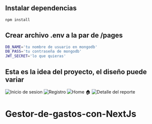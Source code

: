## Instalar dependencias


```bash
npm install
```

## Crear archivo .env a la par de /pages

```bash
DB_NAME='tu nombre de usuario en mongodb'
DB_PASS='tu contraseña de mongodb'
JWT_SECRET='lo que quieras'
```

## Esta es la idea del proyecto, el diseño puede variar
![Inicio de sesion](https://user-images.githubusercontent.com/81174890/224432535-a910b7c1-30ba-4b6a-8f47-cd567978bcd9.png)
![Registro](https://user-images.githubusercontent.com/81174890/224432574-910ccc66-f598-48d5-93c9-89bcc8676593.png)
![Home 🏠](https://user-images.githubusercontent.com/81174890/224432579-7359a931-e157-4179-b386-2044d63c0189.png)
![Detalle del reporte](https://user-images.githubusercontent.com/81174890/224432582-08f68299-a53e-40b6-a752-306e61f8f53f.png)
# Gestor-de-gastos-con-NextJs
